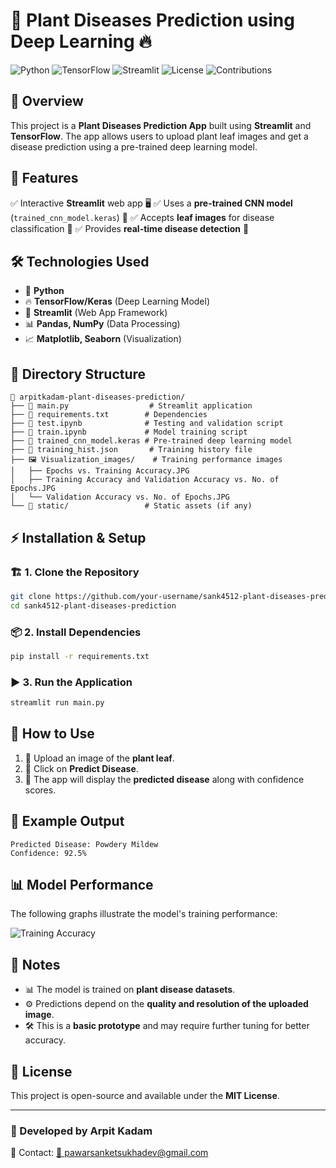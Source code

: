 # 🌿 Plant Diseases Prediction using Deep Learning 🔥

![Python](https://img.shields.io/badge/Python-3.8+-blue.svg) ![TensorFlow](https://img.shields.io/badge/TensorFlow-2.0+-orange.svg) ![Streamlit](https://img.shields.io/badge/Streamlit-Framework-red.svg) ![License](https://img.shields.io/badge/License-MIT-green.svg) ![Contributions](https://img.shields.io/badge/Contributions-Welcome-brightgreen.svg)

## 🌟 Overview
This project is a **Plant Diseases Prediction App** built using **Streamlit** and **TensorFlow**. The app allows users to upload plant leaf images and get a disease prediction using a pre-trained deep learning model.

## 🚀 Features
✅ Interactive **Streamlit** web app 🖥️
✅ Uses a **pre-trained CNN model** (`trained_cnn_model.keras`) 🧠
✅ Accepts **leaf images** for disease classification 🌱
✅ Provides **real-time disease detection** 🏥

## 🛠️ Technologies Used
- 🐍 **Python**
- 🔥 **TensorFlow/Keras** (Deep Learning Model)
- 🎨 **Streamlit** (Web App Framework)
- 📊 **Pandas, NumPy** (Data Processing)
- 📈 **Matplotlib, Seaborn** (Visualization)

## 📂 Directory Structure
```
📁 arpitkadam-plant-diseases-prediction/
├── 📝 main.py                  # Streamlit application
├── 📜 requirements.txt        # Dependencies
├── 🧪 test.ipynb              # Testing and validation script
├── 🎯 train.ipynb             # Model training script
├── 🤖 trained_cnn_model.keras # Pre-trained deep learning model
├── 📄 training_hist.json       # Training history file
├── 🖼️ Visualization_images/    # Training performance images
│   ├── Epochs vs. Training Accuracy.JPG
│   ├── Training Accuracy and Validation Accuracy vs. No. of Epochs.JPG
│   └── Validation Accuracy vs. No. of Epochs.JPG
└── 📂 static/                 # Static assets (if any)
```

## ⚡ Installation & Setup

### 🏗️ 1. Clone the Repository
```bash
git clone https://github.com/your-username/sank4512-plant-diseases-prediction.git
cd sank4512-plant-diseases-prediction
```

### 📦 2. Install Dependencies
```bash
pip install -r requirements.txt
```

### ▶️ 3. Run the Application
```bash
streamlit run main.py
```

## 🎯 How to Use
1. 📸 Upload an image of the **plant leaf**.
2. 🎯 Click on **Predict Disease**.
3. 📢 The app will display the **predicted disease** along with confidence scores.

## 🔢 Example Output
```
Predicted Disease: Powdery Mildew
Confidence: 92.5%
```

## 📊 Model Performance
The following graphs illustrate the model's training performance:

![Training Accuracy](https://github.com/sank4512/Plant-Diseases-Prediction/blob/main/Visualization_images/Training%20Accuracy%20and%20Validation%20Accuracy%20vs.%20No.%20of%20Epochs.JPG)

## 🔖 Notes
- 📊 The model is trained on **plant disease datasets**.
- ⚙️ Predictions depend on the **quality and resolution of the uploaded image**.
- 🛠️ This is a **basic prototype** and may require further tuning for better accuracy.

## 📜 License
This project is open-source and available under the **MIT License**.

---
### 🚀 Developed by **Arpit Kadam**
📧 Contact: [📩 pawarsanketsukhadev@gmail.com](mailto:pawarsanketsukhadev@gmail.com)

